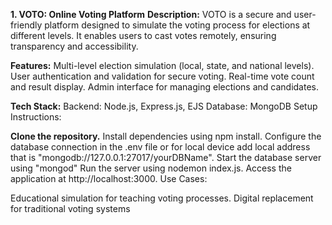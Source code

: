 **1. VOTO: Online Voting Platform**
**Description:**
VOTO is a secure and user-friendly platform designed to simulate the voting process for elections at different levels. It enables users to cast votes remotely, ensuring transparency and accessibility.

**Features:**
Multi-level election simulation (local, state, and national levels).
User authentication and validation for secure voting.
Real-time vote count and result display.
Admin interface for managing elections and candidates.

**Tech Stack:**
Backend: Node.js, Express.js, EJS
Database: MongoDB
Setup Instructions:

**Clone the repository.**
Install dependencies using npm install.
Configure the database connection in the .env file or for local device add local address that is "mongodb://127.0.0.1:27017/yourDBName".
Start the database server using "mongod"
Run the server using nodemon index.js.
Access the application at http://localhost:3000.
Use Cases:

Educational simulation for teaching voting processes.
Digital replacement for traditional voting systems
 
